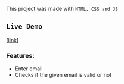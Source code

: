 This project was made with ``HTML, CSS and JS``

## `Live Demo`
[[link](https://bookifylandingpage.netlify.app/)]

### **Features:**
- Enter email
- Checks if the given email is valid or not
